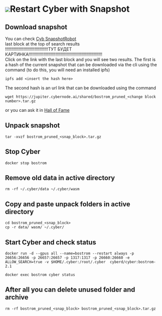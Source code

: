 # ![](https://ipfs.io/ipfs/QmWeAd87fZm1pMYyX9BmhnTrXYKCZLoyzMJMcSwNHfB6gU)Restart Cyber with Snapshot
## Download snapshot
You can check <a href="https://cyb.ai/network/bostrom/contract/bostrom137p3ll78yrlw3gtfltgwhdkz0qxke4z6mt9qe6" target="_blank">Cyb SnapshotRobot</a>  
last block at the top of search results  
!!!!!!!!!!!!!!!!!!!!!!!!!!!!!!!!!!!ТУТ БУДЕТ КАРТИНКА!!!!!!!!!!!!!!!!!!!!!!!!!!!!!!!!!!!!!!!!!!!!!!!!!!!!!!!!!!!!  
Сlick on the link with the last block and you will see two results. The first is a hash of the current snapshot that can be downloaded via the cli using the command (to do this, you will need an 
installed ipfs)
```
ipfs add <insert the hash here>
```
The second hash is an url link that can be downloaded using the command
```
wget https://jupiter.cybernode.ai/shared/bostrom_pruned_<change block number>.tar.gz
```
or you can ask it in [Hall of Fame](https://t.me/fameofcyber)
## Unpack snapshot
```
tar -xvzf bostrom_pruned_<snap_block>.tar.gz
```
## Stop Cyber 
```
docker stop bostrom
```
## Remove old data in active directory
```
rm -rf ~/.cyber/data ~/.cyber/wasm
```
## Copy and paste unpack folders in active directory
```
cd bostrom_pruned_<snap_block>
cp -r data/ wasm/ ~/.cyber/
```
## Start Cyber and check status  
```
docker run -d --gpus all --name=bostrom --restart always -p 26656:26656 -p 26657:26657 -p 1317:1317 -p 26660:26660 -e ALLOW_SEARCH=true -v $HOME/.cyber:/root/.cyber  cyberd/cyber:bostrom-2.1

docker exec bostrom cyber status
```
## After all you can delete unused folder and archive
```
rm -rf bostrom_pruned_<snap_block> bostrom_pruned_<snap_block>.tar.gz
```
